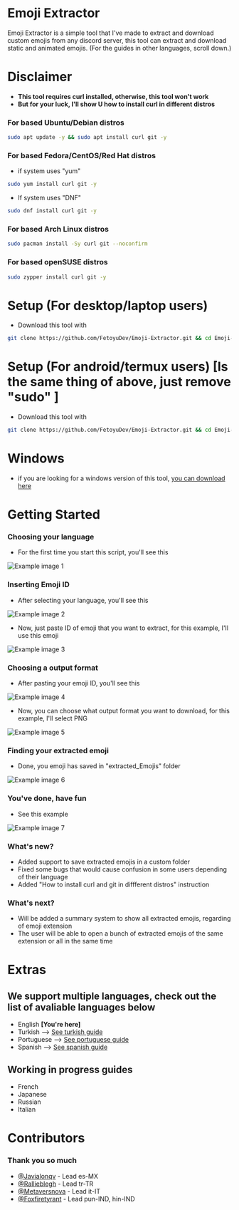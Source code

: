 # Emoji Extractor
Emoji Extractor is a simple tool that I've made to extract and download custom emojis from any discord server, this tool can extract and download static and animated emojis. (For the guides in other languages, scroll down.)

# Disclaimer
- **This tool requires curl installed, otherwise, this tool won't work**
- **But for your luck, I'll show U how to install curl in different distros**

### For based Ubuntu/Debian distros
```bash
sudo apt update -y && sudo apt install curl git -y
```

### For based Fedora/CentOS/Red Hat distros
- if system uses "yum"
```bash
sudo yum install curl git -y
```

- If system uses "DNF"
```bash
sudo dnf install curl git -y
```

### For based Arch Linux distros
```bash
sudo pacman install -Sy curl git --noconfirm
```

### For based openSUSE distros
```bash
sudo zypper install curl git -y
```

# Setup (For desktop/laptop users)
- Download this tool with
```bash
git clone https://github.com/FetoyuDev/Emoji-Extractor.git && cd Emoji-Extractor && sudo chmod +X init.sh && sh init.sh
```

# Setup (For android/termux users) [Is the same thing of above, just remove "sudo" ]
- Download this tool with
```bash
git clone https://github.com/FetoyuDev/Emoji-Extractor.git && cd Emoji-Extractor && chmod +X init.sh && sh init.sh
```

# Windows
- if you are looking for a windows version of this tool, [you can download here](https://github.com/Javialonqv/EmojiExtractorTool/releases/tag/Release)

# Getting Started
### Choosing your language
- For the first time you start this script, you'll see this

![Example image 1](https://cdn.discordapp.com/attachments/1315079883944099840/1315107617290588200/image.png?ex=675634e9&is=6754e369&hm=6c9df840ffd3b86cebec82184f2a2e17a4c57fd8b87bb542933888e15312fee4&)

### Inserting Emoji ID
- After selecting your language, you'll see this

![Example image 2](https://cdn.discordapp.com/attachments/1315079883944099840/1315111771509358672/image.png?ex=675638c7&is=6754e747&hm=fd703c17a59b95449dc50c591888bd18a77bedbb3b6bc84591063cb37d6fcff2&)

- Now, just paste ID of emoji that you want to extract, for this example, I'll use this emoji

![Example image 3](https://cdn.discordapp.com/attachments/1315079883944099840/1315113269056376842/image.png?ex=67563a2c&is=6754e8ac&hm=84b51cfd5e6ab49052f28d272fb4bd0d1c5d15e96d416e56fda9e79de9dec562&)

### Choosing a output format
- After pasting your emoji ID, you'll see this

![Example image 4](https://cdn.discordapp.com/attachments/1315079883944099840/1315113781612777673/image.png?ex=67563aa7&is=6754e927&hm=6483f9f52b72a7a35749ea62c84c4eec01165812d717704969ec7a8096d9cfa0&)

- Now, you can choose what output format you want to download, for this example, I'll select PNG

![Example image 5](https://cdn.discordapp.com/attachments/1315079883944099840/1315115355760496650/image.png?ex=67563c1e&is=6754ea9e&hm=6fb332e1e3c2ffe4551e607fa67bd5bdb97db0411d2953c58d5e2c85939d4ae7&)

### Finding your extracted emoji
- Done, you emoji has saved in "extracted_Emojis" folder

![Example image 6](https://cdn.discordapp.com/attachments/1315079883944099840/1315115086473596928/image.png?ex=67563bde&is=6754ea5e&hm=49ff77c593ba5c80a857364d7ae7edf443f1a8a4f54b7b776b0bbdc15251c8f8&)

### You've done, have fun
- See this example

![Example image 7](https://cdn.discordapp.com/attachments/1315079883944099840/1315115915461005344/extracted_857803527422083094.png?ex=67563ca3&is=6754eb23&hm=cdfe278ef9d71fe3fecdad4203f5f546bfbe177124d56fd67636be633fb37cce&)


### What's new?
- Added support to save extracted emojis in a custom folder
- Fixed some bugs that would cause confusion in some users depending of their language
- Added "How to install curl and git in diffferent distros" instruction

### What's next?
- Will be added a summary system to show all extracted emojis, regarding of emoji extension
- The user will be able to open a bunch of extracted emojis of the same extension or all in the same time

# Extras
## We support multiple languages, check out the list of avaliable languages below
- English **[You're here]**
- Turkish --> [See turkish guide](https://github.com/FetoyuDev/Emoji-Extractor/blob/main/README-TR.md)
- Portuguese --> [See portuguese guide](https://github.com/FetoyuDev/Emoji-Extractor/blob/main/README-PT.md)
- Spanish --> [See spanish guide](https://github.com/FetoyuDev/Emoji-Extractor/blob/main/README-ES.md)

## Working in progress guides
- French
- Japanese
- Russian
- Italian

# Contributors
### Thank you so much
- [@Javialonqv](https://github.com/Javialonqv) - Lead es-MX
- [@Rallieblegh](https://github.com/rallieblegh) - Lead tr-TR
- [@Metaversnova](https://github.com/metaversnova) - Lead it-IT
- [@Foxfiretyrant](https://github.com/FoxFireTyrant) - Lead pun-IND, hin-IND